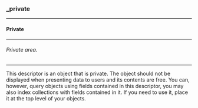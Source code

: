 ### _private



------
#### Private



------
###### Private area.



------
This descriptor is an object that is private. The object should not be displayed when presenting data to users and its contents are free. You can, however, query objects using fields contained in this descriptor, you may also index collections with fields contained in it. If you need to use it, place it at the top level of your objects.